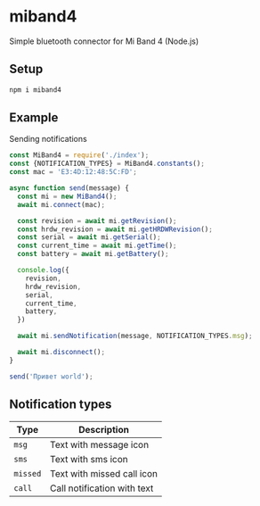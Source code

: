 # miband4

Simple bluetooth connector for Mi Band 4 (Node.js)

## Setup
```sh
npm i miband4
```

## Example
Sending notifications

```javascript
const MiBand4 = require('./index');
const {NOTIFICATION_TYPES} = MiBand4.constants();
const mac = 'E3:4D:12:48:5C:FD';

async function send(message) {
  const mi = new MiBand4();
  await mi.connect(mac);

  const revision = await mi.getRevision();
  const hrdw_revision = await mi.getHRDWRevision();
  const serial = await mi.getSerial();
  const current_time = await mi.getTime();
  const battery = await mi.getBattery();

  console.log({
  	revision,
  	hrdw_revision,
  	serial,
  	current_time,
  	battery,
  })

  await mi.sendNotification(message, NOTIFICATION_TYPES.msg);

  await mi.disconnect();
}

send('Привет world');
```

## Notification types
| Type | Description |
| --- | --- |
| `msg` | Text with message icon |
| `sms` | Text with sms icon |
| `missed` | Text with missed call icon |
| `call` | Call notification with text |
